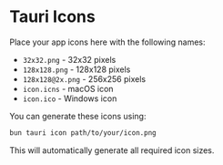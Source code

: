 # Tauri Icons

Place your app icons here with the following names:
- `32x32.png` - 32x32 pixels
- `128x128.png` - 128x128 pixels
- `128x128@2x.png` - 256x256 pixels
- `icon.icns` - macOS icon
- `icon.ico` - Windows icon

You can generate these icons using:
```bash
bun tauri icon path/to/your/icon.png
```

This will automatically generate all required icon sizes.
